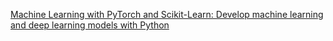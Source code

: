 [Machine Learning with PyTorch and Scikit-Learn: Develop machine learning and deep learning models with Python](https://www.amazon.com/Machine-Learning-PyTorch-Scikit-Learn-learning/dp/1801819319)
